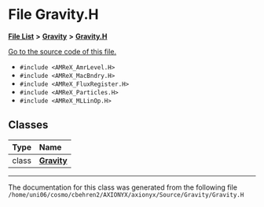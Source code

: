
# File Gravity.H


[**File List**](files.md) **>** [**Gravity**](dir_fdbf5007869eac89a42b1cd44aeda050.md) **>** [**Gravity.H**](Gravity_8H.md)

[Go to the source code of this file.](Gravity_8H_source.md)



* `#include <AMReX_AmrLevel.H>`
* `#include <AMReX_MacBndry.H>`
* `#include <AMReX_FluxRegister.H>`
* `#include <AMReX_Particles.H>`
* `#include <AMReX_MLLinOp.H>`










## Classes

| Type | Name |
| ---: | :--- |
| class | [**Gravity**](classGravity.md) <br> |














------------------------------
The documentation for this class was generated from the following file `/home/uni06/cosmo/cbehren2/AXIONYX/axionyx/Source/Gravity/Gravity.H`
